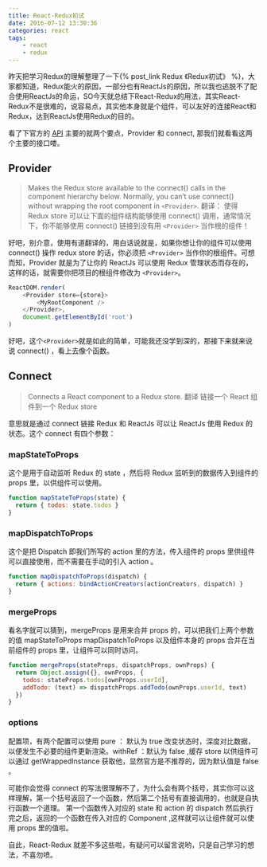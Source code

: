 ```yaml
---
title: React-Redux初试
date: 2016-07-12 13:30:36
categories: react
tags:
    - react
    - redux
---
```


昨天把学习Redux的理解整理了一下{% post_link Redux 《Redux初试》 %}，大家都知道，Redux能火的原因，一部分也有ReactJs的原因，所以我也逃脱不了配合使用ReactJs的命运，SO今天就总结下React-Redux的用法，其实React-Redux不是很难的，说容易点，其实他本身就是个组件，可以友好的连接React和Redux，达到ReactJs使用Redux的目的。
<!-- more -->

看了下官方的 [API](https://github.com/reactjs/react-redux/blob/master/docs/api.md#api) 主要的就两个要点，Provider 和 connect, 那我们就看看这两个主要的接口喽。

## Provider

>Makes the Redux store available to the connect() calls in the component hierarchy below. Normally, you can’t use connect() without wrapping the root component in `<Provider>`.
翻译：
>使得 Redux store 可以让下面的组件结构能够使用 connect() 调用，通常情况下，你不能够使用 connect() 链接到没有用 `<Provider>` 当作根的组件！

好吧，别介意，使用有道翻译的，用白话说就是，如果你想让你的组件可以使用 connect() 操作 redux store 的话，你必须把 `<Provider>` 当作你的根组件。可想而知，Provider 就是为了让你的 ReactJs 可以使用 Redux 管理状态而存在的，这样的话，就需要你把项目的根组件修改为 `<Provider>`。

```js
ReactDOM.render(
    <Provider store={store}>
        <MyRootComponent />
    </Provider>,
    document.getElementById('root')
)
```
好吧，这个`<Provider>`就是如此的简单，可能我还没学到深的，那接下来就来说说 connect() ，看上去像个函数。

## Connect

> Connects a React component to a Redux store.
翻译
> 链接一个 React 组件到一个 Redux store

意思就是通过 connect 链接 Redux 和 ReactJs 可以让 ReactJs 使用 Redux 的状态。这个 connect 有四个参数：
### mapStateToProps
这个是用于自动监听 Redux 的 state ，然后将 Redux 监听到的数据传入到组件的 props 里，以供组件可以使用。
```js
function mapStateToProps(state) {
  return { todos: state.todos }
}
```
### mapDispatchToProps
这个是把 Dispatch 即我们所写的 action 里的方法，传入组件的 props 里供组件可以直接使用，而不需要在手动的引入 action 。
```js
function mapDispatchToProps(dispatch) {
  return { actions: bindActionCreators(actionCreators, dispatch) }
}
```
### mergeProps
看名字就可以猜到，mergeProps 是用来合并 props 的，可以把我们上两个参数的值 mapStateToProps mapDispatchToProps 以及组件本身的 props 合并在当前组件的 props 里，让组件可以同时访问。
```js
function mergeProps(stateProps, dispatchProps, ownProps) {
  return Object.assign({}, ownProps, {
    todos: stateProps.todos[ownProps.userId],
    addTodo: (text) => dispatchProps.addTodo(ownProps.userId, text)
  })
}
```
### options
配置项，有两个配置可以使用 pure ： 默认为 true 改变状态时，深度对比数据，以便发生不必要的组件更新渲染。withRef ：默认为 false ,缓存 store 以供组件可以通过    getWrappedInstance 获取他，显然官方是不推荐的，因为默认值是 false 。

可能你会觉得 connect 的写法很理解不了，为什么会有两个括号，其实你可以这样理解，第一个括号返回了一个函数，然后第二个括号有直接调用的，也就是自执行函数一个道理。
第一个函数传入对应的 state 和 action 的 dispatch 然后执行完之后，返回的一个函数在传入对应的 Component ,这样就可以让组件就可以使用 props 里的值啦。

自此，React-Redux 就差不多这些啦，有疑问可以留言说哟，只是自己学习的想法，不喜勿喷。
